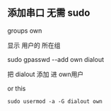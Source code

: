 # 

## 添加串口 无需 sudo

groups own

显示 用户的 所在组

sudo gpasswd --add own dialout

把 dialout 添加 进 own用户


or this 

```
sudo usermod -a -G dialout own
```